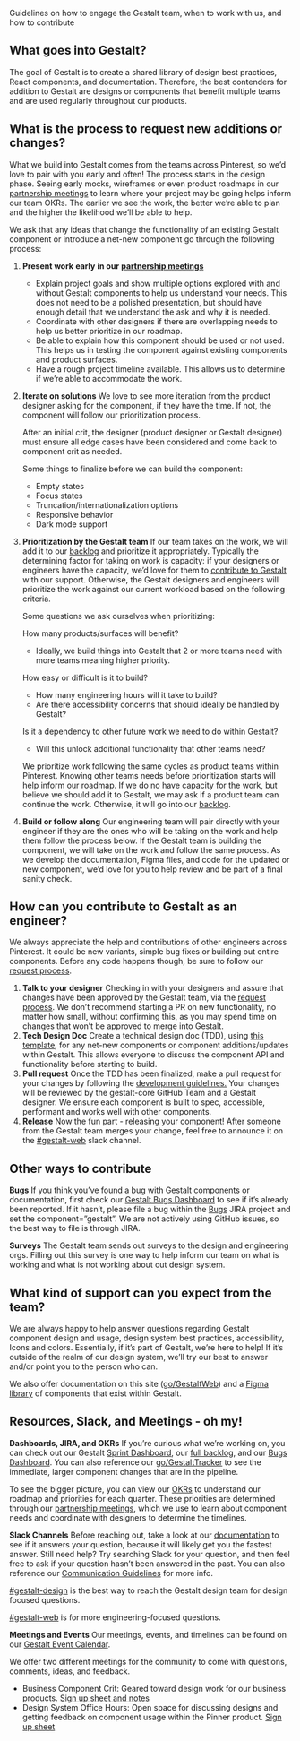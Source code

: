 Guidelines on how to engage the Gestalt team, when to work with us, and how to contribute

## What goes into Gestalt?

The goal of Gestalt is to create a shared library of design best practices, React components, and documentation. Therefore, the best contenders for addition to Gestalt are designs or components that benefit multiple teams and are used regularly throughout our products.

## What is the process to request new additions or changes?

What we build into Gestalt comes from the teams across Pinterest, so we’d love to pair with you early and often! The process starts in the design phase. Seeing early mocks, wireframes or even product roadmaps in our [partnership meetings](https://paper.dropbox.com/doc/How-to-Work-with-Us--BGVO2I8uo7TY0t~zzbc5PAY7Ag-KSFgsi7Me5kEqhC7sR2VA#:h2=Meetings-and-Events) to learn where your project may be going helps inform our team OKRs. The earlier we see the work, the better we’re able to plan and the higher the likelihood we’ll be able to help.

We ask that any ideas that change the functionality of an existing Gestalt component or introduce a net-new component go through the following process:

1. **Present work** **early** **in our** [**partnership meetings**](https://paper.dropbox.com/doc/How-to-Work-with-Us--BGVO2I8uo7TY0t~zzbc5PAY7Ag-KSFgsi7Me5kEqhC7sR2VA#:h2=Meetings-and-Events)
   - Explain project goals and show multiple options explored with and without Gestalt components to help us understand your needs. This does not need to be a polished presentation, but should have enough detail that we understand the ask and why it is needed.
   - Coordinate with other designers if there are overlapping needs to help us better prioritize in our roadmap.
   - Be able to explain how this component should be used or not used. This helps us in testing the component against existing components and product surfaces.
   - Have a rough project timeline available. This allows us to determine if we’re able to accommodate the work.
2. **Iterate on solutions**
   We love to see more iteration from the product designer asking for the component, if they have the time. If not, the component will follow our prioritization process.

   After an initial crit, the designer (product designer or Gestalt designer) must ensure all edge cases have been considered and come back to component crit as needed.

   Some things to finalize before we can build the component:

   - Empty states
   - Focus states
   - Truncation/internationalization options
   - Responsive behavior
   - Dark mode support

3. **Prioritization by the Gestalt team**
   If our team takes on the work, we will add it to our [backlog](https://jira.pinadmin.com/secure/RapidBoard.jspa?rapidView=1936&projectKey=PDS&view=planning.nodetail&issueLimit=100) and prioritize it appropriately. Typically the determining factor for taking on work is capacity: if your designers or engineers have the capacity, we’d love for them to [contribute to Gestalt](https://paper.dropbox.com/doc/How-to-Work-with-Us--BGVO2I8uo7TY0t~zzbc5PAY7Ag-KSFgsi7Me5kEqhC7sR2VA#:uid=384006891589287519571583&h2=How-can-you-contribute-to-Gest) with our support. Otherwise, the Gestalt designers and engineers will prioritize the work against our current workload based on the following criteria.

   Some questions we ask ourselves when prioritizing:

   How many products/surfaces will benefit?

   - Ideally, we build things into Gestalt that 2 or more teams need with more teams meaning higher priority.

   How easy or difficult is it to build?

   - How many engineering hours will it take to build?
   - Are there accessibility concerns that should ideally be handled by Gestalt?

   Is it a dependency to other future work we need to do within Gestalt?

   - Will this unlock additional functionality that other teams need?

   We prioritize work following the same cycles as product teams within Pinterest. Knowing other teams needs before prioritization starts will help inform our roadmap. If we do no have capacity for the work, but believe we should add it to Gestalt, we may ask if a product team can continue the work. Otherwise, it will go into our [backlog](https://jira.pinadmin.com/secure/RapidBoard.jspa?rapidView=1936&projectKey=PDS&view=planning.nodetail&issueLimit=100).

4. **Build or follow along**
   Our engineering team will pair directly with your engineer if they are the ones who will be taking on the work and help them follow the process below. If the Gestalt team is building the component, we will take on the work and follow the same process. As we develop the documentation, Figma files, and code for the updated or new component, we’d love for you to help review and be part of a final sanity check.

## How can you contribute to Gestalt as an engineer?

We always appreciate the help and contributions of other engineers across Pinterest. It could be new variants, simple bug fixes or building out entire components. Before any code happens though, be sure to follow our [request process](https://paper.dropbox.com/doc/How-to-Work-with-Us--BF7v35d55Z5rEPSQVvkaN8vlAg-KSFgsi7Me5kEqhC7sR2VA#:uid=130985289280146283154377&h2=What-is-the-process-to-request).

1. **Talk to your designer**
   Checking in with your designers and assure that changes have been approved by the Gestalt team, via the [request process](https://paper.dropbox.com/doc/How-to-Work-with-Us--BF7v35d55Z5rEPSQVvkaN8vlAg-KSFgsi7Me5kEqhC7sR2VA#:uid=130985289280146283154377&h2=What-is-the-process-to-request). We don’t recommend starting a PR on new functionality, no matter how small, without confirming this, as you may spend time on changes that won’t be approved to merge into Gestalt.
2. **Tech Design Doc**
   Create a technical design doc (TDD), using [this template](https://paper.dropbox.com/doc/Gestalt-TDD-ComponentName--BF5cp4OG2JXR_Vo7d5hsnVFEAg-A8wHbLtDhwbGjlyOTIg86), for any net-new components or component additions/updates within Gestalt. This allows everyone to discuss the component API and functionality before starting to build.
3. **Pull request**
   Once the TDD has been finalized, make a pull request for your changes by following the [development guidelines](https://gestalt.netlify.app/Development)[.](https://w.pinadmin.com/display/WT/Gestalt#Gestalt-CreateaPullRequest) Your changes will be reviewed by the gestalt-core GitHub Team and a Gestalt designer. We ensure each component is built to spec, accessible, performant and works well with other components.
4. **Release**
   Now the fun part - releasing your component! After someone from the Gestalt team merges your change, feel free to announce it on the [#gestalt-web](https://app.slack.com/client/T024LJUGB/C13KLG5P0/thread/C014X9LTRCN-1614382923.009100) slack channel.

## Other ways to contribute

**Bugs**
If you think you’ve found a bug with Gestalt components or documentation, first check our [Gestalt Bugs Dashboard](https://jira.pinadmin.com/secure/Dashboard.jspa?selectPageId=29639) to see if it’s already been reported. If it hasn’t, please file a bug within the [Bugs](https://jira.pinadmin.com/projects/BUG?selectedItem=com.atlassian.jira.jira-projects-plugin:components-page) JIRA project and set the component=”gestalt”. We are not actively using GitHub issues, so the best way to file is through JIRA.

**Surveys**
The Gestalt team sends out surveys to the design and engineering orgs. Filling out this survey is one way to help inform our team on what is working and what is not working about out design system.

## What kind of support can you expect from the team?

We are always happy to help answer questions regarding Gestalt component design and usage, design system best practices, accessibility, Icons and colors. Essentially, if it’s part of Gestalt, we’re here to help! If it’s outside of the realm of our design system, we’ll try our best to answer and/or point you to the person who can.

We also offer documentation on this site ([go/GestaltWeb](https://gestalt.netlify.app/)) and a [Figma library](https://www.figma.com/file/vjhfBsOtHw0wVg67vqwz1v/01.-Web-Sticker-Sheet?node-id=2219%3A5757) of components that exist within Gestalt.

## Resources, Slack, and Meetings - oh my!

**Dashboards, JIRA, and OKRs**
If you’re curious what we’re working on, you can check out our Gestalt [Sprint Dashboard](https://jira.pinadmin.com/secure/Dashboard.jspa?selectPageId=29640), our [full backlog](https://jira.pinadmin.com/secure/RapidBoard.jspa?rapidView=1936&projectKey=PDS&view=planning.nodetail&issueLimit=100), and our [Bugs Dashboard](https://jira.pinadmin.com/secure/Dashboard.jspa?selectPageId=29639). You can also reference our [go/GestaltTracker](https://docs.google.com/spreadsheets/d/10-s5BfpbesIpRTUhJSGH4tAriI-gdXHsT-eKDCtaMQk/edit#gid=1725470630) to see the immediate, larger component changes that are in the pipeline.

To see the bigger picture, you can view our [OKRs](https://coda.io/d/Pinterest-2021-EPD-OKR-Tracker_de-g0jv4ClO/Gestalt-Design_suAbV#_luyId) to understand our roadmap and priorities for each quarter. These priorities are determined through our [partnership meetings](https://paper.dropbox.com/doc/How-to-Work-with-Us--BGVO2I8uo7TY0t~zzbc5PAY7Ag-KSFgsi7Me5kEqhC7sR2VA#:h2=Meetings-and-Events), which we use to learn about component needs and coordinate with designers to determine the timelines.

**Slack Channels**
Before reaching out, take a look at our [documentation](http://gestalt.netlifyapp.com) to see if it answers your question, because it will likely get you the fastest answer. Still need help? Try searching Slack for your question, and then feel free to ask if your question hasn’t been answered in the past. You can also reference our [Communication Guidelines](https://paper.dropbox.com/doc/2CXysUNfbx9mq0b6ge53Y) for more info.

[#gestalt-design](https://pinterest.slack.com/archives/C0HUV5J93) is the best way to reach the Gestalt design team for design focused questions.

[#gestalt-web](https://pinterest.slack.com/archives/C13KLG5P0) is for more engineering-focused questions.

**Meetings and Events**
Our meetings, events, and timelines can be found on our [Gestalt Event Calendar](https://calendar.google.com/calendar/u/0?cid=Y19ubnVsdjdjNGRsY3RxbG1jcHVlOWVyaHFuc0Bncm91cC5jYWxlbmRhci5nb29nbGUuY29t).

We offer two different meetings for the community to come with questions, comments, ideas, and feedback.

- Business Component Crit: Geared toward design work for our business products. [Sign up sheet and notes](https://paper.dropbox.com/doc/Meeting-notes-Ads-Design-Component-Crit--A0OnUFBJPWygCqBU2aMrhAaGAQ-9bkQ0frWwmRxkYRRq5fOm)
- Design System Office Hours: Open space for discussing designs and getting feedback on component usage within the Pinner product. [Sign up sheet](https://paper.dropbox.com/doc/Design-systems-office-hours-signup-sheet--BGF2OO1W31I96Pss5qFZ1Pz1Ag-oBkTKg5JUNO0POAzPxNl6)
